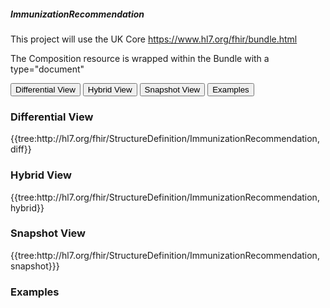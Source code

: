 ##### ImmunizationRecommendation


This project will use the UK Core https://www.hl7.org/fhir/bundle.html

The Composition resource is wrapped within the Bundle with a type="document"

<div class="tab">
  <button class="tablinks" onclick="openTab(event, 'Differential View')">Differential View</button>
  <button class="tablinks active" onclick="openTab(event, 'Hybrid View')">Hybrid View</button>
  <button class="tablinks" onclick="openTab(event, 'Snapshot View')">Snapshot View</button>
  <button class="tablinks" onclick="openTab(event, 'Examples')">Examples</button>
</div>
<div id="Differential View" class="tabcontent">
  <h3>Differential View</h3>
  {{tree:http://hl7.org/fhir/StructureDefinition/ImmunizationRecommendation, diff}}
</div>
<div id="Hybrid View" class="tabcontent" style="display:block">
  <h3>Hybrid View</h3>
  {{tree:http://hl7.org/fhir/StructureDefinition/ImmunizationRecommendation, hybrid}}
</div>
<div id="Snapshot View" class="tabcontent">
  <h3>Snapshot View</h3>
  {{tree:http://hl7.org/fhir/StructureDefinition/ImmunizationRecommendation, snapshot}}}
</div>
<div id="Examples" class="tabcontent">
  <h3>Examples</h3>
</div>